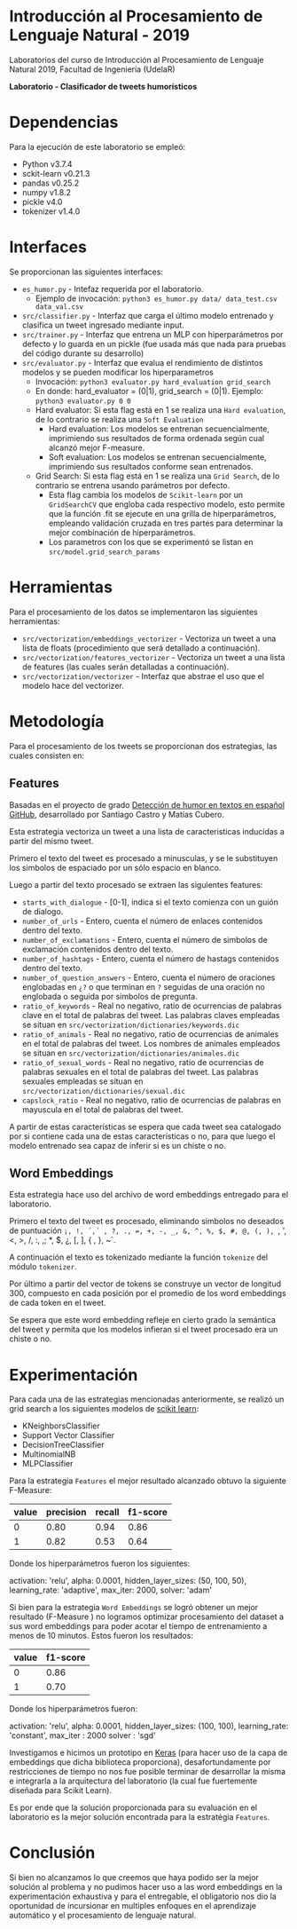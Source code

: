 # Introducción al Procesamiento de Lenguaje Natural - 2019
Laboratorios del curso de Introducción al Procesamiento de Lenguaje Natural 2019, Facultad de Ingeniería (UdelaR)

**Laboratorio - Clasificador de tweets humorísticos**

# Dependencias
Para la ejecución de este laboratorio se empleó:
- Python v3.7.4
- sckit-learn v0.21.3
- pandas v0.25.2
- numpy v1.8.2
- pickle v4.0
- tokenizer v1.4.0

# Interfaces
Se proporcionan las siguientes interfaces:
- `es_humor.py` - Intefaz requerida por el laboratorio.
  - Ejemplo de invocación: `python3 es_humor.py data/ data_test.csv data_val.csv`
- `src/classifier.py` - Interfaz que carga el último modelo entrenado y clasifica un tweet ingresado mediante input.
- `src/trainer.py` - Interfaz que entrena un MLP con hiperparámetros por defecto y lo guarda en un pickle (fue usada más que nada para pruebas del código durante su desarrollo) 
- `src/evaluator.py` - Interfaz que evalua el rendimiento de distintos modelos y se pueden modificar los hiperparametros
  - Invocación: `python3 evaluator.py hard_evaluation grid_search`
  - En donde: hard_evaluator = (0|1), grid_search = (0|1). Ejemplo: `python3 evaluator.py 0 0`
  - Hard evaluator: Si esta flag está en 1 se realiza una `Hard evaluation`, de lo contrario se realiza una `Soft Evaluation`
    - Hard evaluation: Los modelos se entrenan secuencialmente, imprimiendo sus resultados de forma ordenada según cual alcanzó mejor F-measure.
    - Soft evaluation: Los modelos se entrenan secuencialmente, imprimiendo sus resultados conforme sean entrenados.
  - Grid Search: Si esta flag está en 1 se realiza una `Grid Search`, de lo contrario se entrena usando parámetros por defecto.
    - Esta flag cambia los modelos de `Scikit-learn` por un `GridSearchCV` que engloba cada respectivo modelo, esto permite que la función .fit se ejecute en una grilla de hiperparámetros, empleando validación cruzada en tres partes para determinar la mejor combinación de hiperparámetros.
    - Los parametros con los que se experimentó se listan en `src/model.grid_search_params`

# Herramientas
Para el procesamiento de los datos se implementaron las siguientes herramientas:
- `src/vectorization/embeddings_vectorizer` - Vectoriza un tweet a una lista de floats (procedimiento que será detallado a continuación).
- `src/vectorization/features_vectorizer` - Vectoriza un tweet a una lista de features (las cuales serán detalladas a continuación).
- `src/vectorization/vectorizer` - Interfaz que abstrae el uso que el modelo hace del vectorizer.

# Metodología
Para el procesamiento de los tweets se proporcionan dos estrategias, las cuales consisten en:

## Features
Basadas en el proyecto de grado [Detección de humor en textos en español](https://www.fing.edu.uy/inco/grupos/pln/prygrado/Informepghumor.pdf) [GitHub](https://github.com/pln-fing-udelar/pghumor), desarrollado por Santiago Castro y Matías Cubero.

Esta estrategia vectoriza un tweet a una lista de caracteristicas inducidas a partir del mismo tweet.

Primero el texto del tweet es procesado a minusculas, y se le substituyen los simbolos de espaciado por un sólo espacio en blanco.

Luego a partir del texto procesado se extraen las siguientes features:
- `starts_with_dialogue` - [0-1], indica si el texto comienza con un guión de dialogo.
- `number_of_urls` - Entero, cuenta el número de enlaces contenidos dentro del texto.
- `number_of_exclamations` - Entero, cuenta el número de simbolos de exclamación contenidos dentro del texto.
- `number_of_hashtags` - Entero, cuenta el número de hastags contenidos dentro del texto.
- `number_of_question_answers` - Entero, cuenta el número de oraciones englobadas en `¿?` o que terminan en `?` seguidas de una oración no englobada o seguida por simbolos de pregunta.
- `ratio_of_keywords` - Real no negativo, ratio de ocurrencias de palabras clave en el total de palabras del tweet. Las palabras claves empleadas se situan en `src/vectorization/dictionaries/keywords.dic`
- `ratio_of_animals` - Real no negativo, ratio de ocurrencias de animales en el total de palabras del tweet. Los nombres de animales empleados se situan en `src/vectorization/dictionaries/animales.dic`
- `ratio_of_sexual_words` - Real no negativo, ratio de ocurrencias de palabras sexuales en el total de palabras del tweet. Las palabras sexuales empleadas se situan en `src/vectorization/dictionaries/sexual.dic`
- `capslock_ratio` - Real no negativo, ratio de ocurrencias de palabras en mayuscula en el total de palabras del tweet.

A partir de estas características se espera que cada tweet sea catalogado por si contiene cada una de estas características o no, para que luego el modelo entrenado sea capaz de inferir si es un chiste o no.
## Word Embeddings
Esta estrategia hace uso del archivo de word embeddings entregado para el laboratorio.

Primero el texto del tweet es procesado, eliminando simbolos no deseados de puntuación `¡, !, ´,´ , ?, ., =, +, -, _, &, ^, %, $, #, @, (, ), `, ', <, >, /, :, ,; *, $, ¿, [, ], { , }, ~`.

A continuación el texto es tokenizado mediante la función `tokenize` del módulo `tokenizer`.

Por último a partir del vector de tokens se construye un vector de longitud 300, compuesto en cada posición por el promedio de los word embeddings de cada token en el tweet.

Se espera que este word embedding refleje en cierto grado la semántica del tweet y permita que los modelos infieran si el tweet procesado era un chiste o no.

# Experimentación
Para cada una de las estrategias mencionadas anteriormente, se realizó un grid search a los siguientes modelos de [scikit learn](https://scikit-learn.org/):
- KNeighborsClassifier
- Support Vector Classifier
- DecisionTreeClassifier 
- MultinomialNB
- MLPClassifier

Para la estrategia `Features` el mejor resultado alcanzado obtuvo la siguiente F-Measure:

| value | precision | recall | f1-score | 
|-------|-----------|--------|----------|
|  0    | 0.80      | 0.94   | 0.86     |
|  1    | 0.82      | 0.53   | 0.64     |

Donde los hiperparámetros fueron los siguientes:

  activation: 'relu',
  alpha: 0.0001,
  hidden_layer_sizes: (50, 100, 50),
  learning_rate: 'adaptive',
  max_iter: 2000,
  solver: 'adam'

Si bien para la estrategia `Word Embeddings` se logró obtener un mejor resultado (F-Measure ) no logramos optimizar procesamiento del dataset a sus word embeddings para poder acotar el tiempo de entrenamiento a menos de 10 minutos. Estos fueron los resultados:

| value | f1-score | 
|-------|----------|
|  0    | 0.86     |
|  1    | 0.70     |

Donde los hiperparámetros fueron:

  activation: 'relu',
  alpha: 0.0001,
  hidden_layer_sizes: (100, 100),
  learning_rate: 'constant',
  max_iter : 2000
  solver : 'sgd'

Investigamos e hicimos un prototipo en [Keras](https://keras.io/) (para hacer uso de la capa de embeddings que dicha biblioteca proporciona), desafortundamente por restricciones de tiempo no nos fue posible terminar de desarrollar la misma e integrarla a la arquitectura del laboratorio (la cual fue fuertemente diseñada para Scikit Learn).

Es por ende que la solución proporcionada para su evaluación en el laboratorio es la mejor solución encontrada para la estratégia `Features`.

# Conclusión
Si bien no alcanzamos lo que creemos que haya podido ser la mejor solución al problema y no pudimos hacer uso a las word embeddings en la experimentación exhaustiva y para el entregable, el obligatorio nos dio la oportunidad de incursionar en multiples enfoques en el aprendizaje automático y el procesamiento de lenguaje natural.
